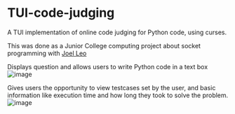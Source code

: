 # TUI-code-judging
A TUI implementation of online code judging for Python code, using curses.

This was done as a Junior College computing project about socket programming with [Joel Leo](https://github.com/joelleoqiyi)

Displays question and allows users to write Python code in a text box
![image](https://user-images.githubusercontent.com/49803282/126229385-e1b803c2-b064-46d4-910a-7a8e7d83f744.png)

Gives users the opportunity to view testcases set by the user, and basic information like execution time and how long they took to solve the problem.
![image](https://user-images.githubusercontent.com/49803282/126229693-bd8146a2-2023-48be-8353-4a42112dcb82.png)
